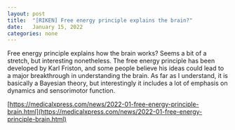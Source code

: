 ```yaml
---
layout: post
title:  "[RIKEN] Free energy principle explains the brain?"
date:   January 15, 2022
categories: none
---
```


Free energy principle explains how the brain works? Seems a bit of a stretch, but interesting nonetheless. 
The free energy principle has been developed by Karl Friston, and some people believe his ideas could lead to a major breakthrough in understanding the brain. As far as I understand, it is basically a Bayesian theory, but interestingly it includes a lot of emphasis on dynamics and sensorimotor function.

[https://medicalxpress.com/news/2022-01-free-energy-principle-brain.html](https://medicalxpress.com/news/2022-01-free-energy-principle-brain.html)
 


